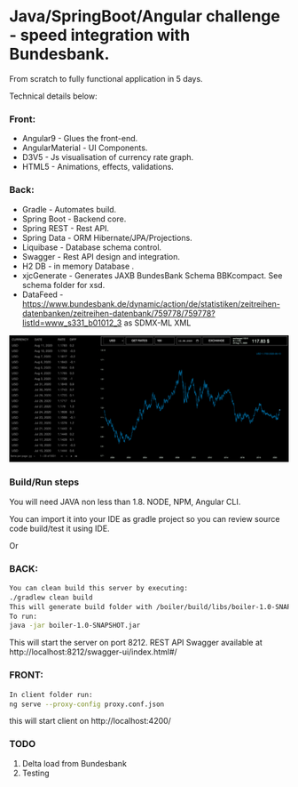 # Java/SpringBoot/Angular challenge - speed integration with Bundesbank.

From scratch to fully functional application in 5 days.

Technical details below:

### Front:
* Angular9 - Glues the front-end.
* AngularMaterial - UI Components.
* D3V5 - Js visualisation of currency rate graph.
* HTML5 - Animations, effects, validations.

### Back:
* Gradle - Automates build.
* Spring Boot - Backend core. 
* Spring REST - Rest API.
* Spring Data - ORM Hibernate/JPA/Projections.
* Liquibase - Database schema control.
* Swagger - Rest API design and integration.
* H2 DB - in memory Database .
* xjcGenerate - Generates JAXB BundesBank Schema BBKcompact. See schema folder for xsd.
* DataFeed - https://www.bundesbank.de/dynamic/action/de/statistiken/zeitreihen-datenbanken/zeitreihen-datenbank/759778/759778?listId=www_s331_b01012_3 as SDMX-ML XML

![](exchnage_design.png)

### Build/Run steps

You will need JAVA non less than 1.8. NODE, NPM, Angular CLI.

You can import it into your IDE as gradle project so you can review source code build/test it using IDE.

Or

### BACK:
```sh
You can clean build this server by executing:
./gradlew clean build
This will generate build folder with /boiler/build/libs/boiler-1.0-SNAPSHOT.jar. 
To run:
java -jar boiler-1.0-SNAPSHOT.jar
```
This will start the server on port 8212.
REST API Swagger available at http://localhost:8212/swagger-ui/index.html#/

### FRONT:
```sh
In client folder run:
ng serve --proxy-config proxy.conf.json
```
this will start client on http://localhost:4200/

### TODO
1. Delta load from Bundesbank
2. Testing 
